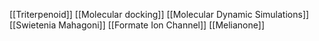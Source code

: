 [[Triterpenoid]]
[[Molecular docking]]
[[Molecular Dynamic Simulations]]
[[Swietenia Mahagoni]]
[[Formate Ion Channel]]
[[Melianone]]

